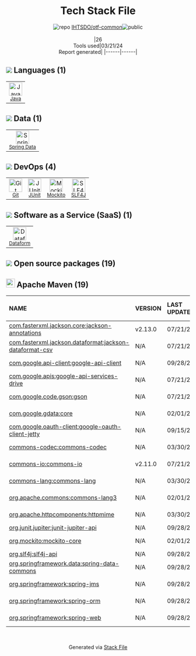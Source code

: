 <!--
&lt;--- Readme.md Snippet without images Start ---&gt;
## Tech Stack
IHTSDO/otf-common is built on the following main stack:

- [Java](https://www.java.com) – Languages
- [Spring Data](https://spring.io/projects/spring-data) – Database Tools
- [JUnit](http://junit.org/) – Testing Frameworks
- [Mockito](https://site.mockito.org/) – Testing Frameworks
- [SLF4J](http://slf4j.org/) – Log Management
- [Dataform](https://dataform.co/) – Business Intelligence

Full tech stack [here](/techstack.md)

&lt;--- Readme.md Snippet without images End ---&gt;

&lt;--- Readme.md Snippet with images Start ---&gt;
## Tech Stack
IHTSDO/otf-common is built on the following main stack:

- <img width='25' height='25' src='https://img.stackshare.io/service/995/K85ZWV2F.png' alt='Java'/> [Java](https://www.java.com) – Languages
- <img width='25' height='25' src='https://img.stackshare.io/service/7624/IG6D4Ro2_400x400.png' alt='Spring Data'/> [Spring Data](https://spring.io/projects/spring-data) – Database Tools
- <img width='25' height='25' src='https://img.stackshare.io/service/2020/874086.png' alt='JUnit'/> [JUnit](http://junit.org/) – Testing Frameworks
- <img width='25' height='25' src='https://img.stackshare.io/service/2021/4y634TJm_400x400.jpg' alt='Mockito'/> [Mockito](https://site.mockito.org/) – Testing Frameworks
- <img width='25' height='25' src='https://img.stackshare.io/service/2805/05518ecaa42841e834421e9d6987b04f_400x400.png' alt='SLF4J'/> [SLF4J](http://slf4j.org/) – Log Management
- <img width='25' height='25' src='https://img.stackshare.io/service/11236/Group_22__3_.png' alt='Dataform'/> [Dataform](https://dataform.co/) – Business Intelligence

Full tech stack [here](/techstack.md)

&lt;--- Readme.md Snippet with images End ---&gt;
-->
<div align="center">

# Tech Stack File
![](https://img.stackshare.io/repo.svg "repo") [IHTSDO/otf-common](https://github.com/IHTSDO/otf-common)![](https://img.stackshare.io/public_badge.svg "public")
<br/><br/>
|26<br/>Tools used|03/21/24 <br/>Report generated|
|------|------|
</div>

## <img src='https://img.stackshare.io/languages.svg'/> Languages (1)
<table><tr>
  <td align='center'>
  <img width='36' height='36' src='https://img.stackshare.io/service/995/K85ZWV2F.png' alt='Java'>
  <br>
  <sub><a href="https://www.java.com">Java</a></sub>
  <br>
  <sub></sub>
</td>

</tr>
</table>

## <img src='https://img.stackshare.io/databases.svg'/> Data (1)
<table><tr>
  <td align='center'>
  <img width='36' height='36' src='https://img.stackshare.io/service/7624/IG6D4Ro2_400x400.png' alt='Spring Data'>
  <br>
  <sub><a href="https://spring.io/projects/spring-data">Spring Data</a></sub>
  <br>
  <sub></sub>
</td>

</tr>
</table>

## <img src='https://img.stackshare.io/devops.svg'/> DevOps (4)
<table><tr>
  <td align='center'>
  <img width='36' height='36' src='https://img.stackshare.io/service/1046/git.png' alt='Git'>
  <br>
  <sub><a href="http://git-scm.com/">Git</a></sub>
  <br>
  <sub></sub>
</td>

<td align='center'>
  <img width='36' height='36' src='https://img.stackshare.io/service/2020/874086.png' alt='JUnit'>
  <br>
  <sub><a href="http://junit.org/">JUnit</a></sub>
  <br>
  <sub></sub>
</td>

<td align='center'>
  <img width='36' height='36' src='https://img.stackshare.io/service/2021/4y634TJm_400x400.jpg' alt='Mockito'>
  <br>
  <sub><a href="https://site.mockito.org/">Mockito</a></sub>
  <br>
  <sub></sub>
</td>

<td align='center'>
  <img width='36' height='36' src='https://img.stackshare.io/service/2805/05518ecaa42841e834421e9d6987b04f_400x400.png' alt='SLF4J'>
  <br>
  <sub><a href="http://slf4j.org/">SLF4J</a></sub>
  <br>
  <sub></sub>
</td>

</tr>
</table>

## <img src='https://img.stackshare.io/saas.svg'/> Software as a Service (SaaS) (1)
<table><tr>
  <td align='center'>
  <img width='36' height='36' src='https://img.stackshare.io/service/11236/Group_22__3_.png' alt='Dataform'>
  <br>
  <sub><a href="https://dataform.co/">Dataform</a></sub>
  <br>
  <sub></sub>
</td>

</tr>
</table>


## <img src='https://img.stackshare.io/group.svg' /> Open source packages (19)</h2>

## <img width='24' height='24' src='https://img.stackshare.io/package_manager/977/default_9833f2ef0bbc2a946b4cc5e9307264033361076b.png'/> Apache Maven (19)

|NAME|VERSION|LAST UPDATED|LAST UPDATED BY|LICENSE|VULNERABILITIES|
|:------|:------|:------|:------|:------|:------|
|[com.fasterxml.jackson.core:jackson-annotations](http://github.com/FasterXML/jackson)|v2.13.0|07/21/21|pgwilliams |Apache-2.0|N/A|
|[com.fasterxml.jackson.dataformat:jackson-dataformat-csv](https://github.com/FasterXML/jackson-dataformats-text)|N/A|07/21/21|pgwilliams |Apache-2.0|N/A|
|[com.google.api-client:google-api-client]()|N/A|09/28/23|CoderMChu |Apache-2.0|N/A|
|[com.google.apis:google-api-services-drive](http://nexus.sonatype.org/oss-repository-hosting.html)|N/A|07/21/21|pgwilliams |Apache-2.0|N/A|
|[com.google.code.gson:gson](https://github.com/google/gson)|N/A|07/21/21|pgwilliams |Apache-2.0|N/A|
|[com.google.gdata:core](http://code.google.com/p/gdata-java-client/)|N/A|02/01/24|Darryn McGaw |Apache-2.0|N/A|
|[com.google.oauth-client:google-oauth-client-jetty]()|N/A|09/15/21|Kai Kewley |Apache-2.0|N/A|
|[commons-codec:commons-codec](https://commons.apache.org/proper/commons-codec/)|N/A|03/30/23|Kai Kewley |Apache-2.0|N/A|
|[commons-io:commons-io](http://commons.apache.org/proper/commons-io/)|v2.11.0|07/21/21|pgwilliams |Apache-2.0|N/A|
|[commons-lang:commons-lang](http://commons.apache.org/lang/)|N/A|03/30/23|Kai Kewley |Apache-2.0|N/A|
|[org.apache.commons:commons-lang3](http://commons.apache.org/proper/commons-lang/)|N/A|02/01/24|Darryn McGaw |Apache-2.0|N/A|
|[org.apache.httpcomponents:httpmime](http://hc.apache.org/httpcomponents-client)|N/A|03/30/23|Kai Kewley |Apache-2.0|N/A|
|[org.junit.jupiter:junit-jupiter-api](https://junit.org/junit5/)|N/A|09/28/23|CoderMChu |EPL-2.0|N/A|
|[org.mockito:mockito-core](https://github.com/mockito/mockito)|N/A|02/01/24|Darryn McGaw |MIT|N/A|
|[org.slf4j:slf4j-api](http://www.slf4j.org)|N/A|09/28/23|CoderMChu |MIT|N/A|
|[org.springframework.data:spring-data-commons](https://www.spring.io/spring-data)|N/A|09/28/23|CoderMChu |Apache-2.0|N/A|
|[org.springframework:spring-jms](https://github.com/spring-projects/spring-framework)|N/A|09/28/23|CoderMChu |Apache-2.0|N/A|
|[org.springframework:spring-orm](https://github.com/spring-projects/spring-framework)|N/A|09/28/23|CoderMChu |Apache-2.0|N/A|
|[org.springframework:spring-web](https://github.com/spring-projects/spring-framework)|N/A|09/28/23|CoderMChu |Apache-2.0|N/A|

<br/>
<div align='center'>

Generated via [Stack File](https://github.com/marketplace/stack-file)
